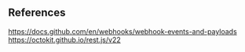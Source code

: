 ## References

https://docs.github.com/en/webhooks/webhook-events-and-payloads
https://octokit.github.io/rest.js/v22
